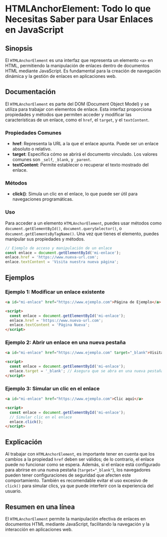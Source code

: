 <!--
Meta Description: # HTMLAnchorElement: Todo lo que Necesitas Saber para Usar Enlaces en JavaScript ## Sinopsis El `HTMLAnchorElement` es una interfaz que representa un ...
Meta Keywords: enlace, que, ejemplo, document, href
-->

# HTMLAnchorElement: Todo lo que Necesitas Saber para Usar Enlaces en JavaScript

## Sinopsis
El `HTMLAnchorElement` es una interfaz que representa un elemento `<a>` en HTML, permitiendo la manipulación de enlaces dentro de documentos HTML mediante JavaScript. Es fundamental para la creación de navegación dinámica y la gestión de enlaces en aplicaciones web.

## Documentación
El `HTMLAnchorElement` es parte del DOM (Document Object Model) y se utiliza para trabajar con elementos de enlace. Esta interfaz proporciona propiedades y métodos que permiten acceder y modificar las características de un enlace, como el `href`, el `target`, y el `textContent`. 

### Propiedades Comunes
- **href**: Representa la URL a la que el enlace apunta. Puede ser un enlace absoluto o relativo.
- **target**: Especifica cómo se abrirá el documento vinculado. Los valores comunes son `_self`, `_blank`, y `_parent`.
- **textContent**: Permite establecer o recuperar el texto mostrado del enlace.

### Métodos
- **click()**: Simula un clic en el enlace, lo que puede ser útil para navegaciones programáticas.

### Uso
Para acceder a un elemento `HTMLAnchorElement`, puedes usar métodos como `document.getElementById()`, `document.querySelector()`, o `document.getElementsByTagName()`. Una vez que tienes el elemento, puedes manipular sus propiedades y métodos.

```javascript
// Ejemplo de acceso y manipulación de un enlace
const enlace = document.getElementById('mi-enlace');
enlace.href = 'https://www.nueva-url.com';
enlace.textContent = 'Visita nuestra nueva página';
```

## Ejemplos
### Ejemplo 1: Modificar un enlace existente
```html
<a id="mi-enlace" href="https://www.ejemplo.com">Página de Ejemplo</a>

<script>
  const enlace = document.getElementById('mi-enlace');
  enlace.href = 'https://www.nueva-url.com';
  enlace.textContent = 'Página Nueva';
</script>
```

### Ejemplo 2: Abrir un enlace en una nueva pestaña
```html
<a id="mi-enlace" href="https://www.ejemplo.com" target="_blank">Visitar Ejemplo</a>

<script>
  const enlace = document.getElementById('mi-enlace');
  enlace.target = '_blank'; // Asegura que se abra en una nueva pestaña
</script>
```

### Ejemplo 3: Simular un clic en el enlace
```html
<a id="mi-enlace" href="https://www.ejemplo.com">Clic aquí</a>

<script>
  const enlace = document.getElementById('mi-enlace');
  // Simular clic en el enlace
  enlace.click();
</script>
```

## Explicación
Al trabajar con `HTMLAnchorElement`, es importante tener en cuenta que los cambios a la propiedad `href` deben ser válidos; de lo contrario, el enlace puede no funcionar como se espera. Además, si el enlace está configurado para abrirse en una nueva pestaña (`target="_blank"`), los navegadores pueden tener configuraciones de seguridad que afecten este comportamiento. También es recomendable evitar el uso excesivo de `click()` para simular clics, ya que puede interferir con la experiencia del usuario.

## Resumen en una línea
El `HTMLAnchorElement` permite la manipulación efectiva de enlaces en documentos HTML mediante JavaScript, facilitando la navegación y la interacción en aplicaciones web.